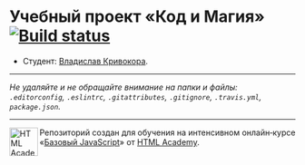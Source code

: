 # Учебный проект «Код и Магия» [![Build status][travis-image]][travis-url]

* Студент: [Владислав Кривокора](https://up.htmlacademy.ru/javascript/10/user/167185).

---

_Не удаляйте и не обращайте внимание на папки и файлы:_<br>
_`.editorconfig`, `.eslintrc`, `.gitattributes`, `.gitignore`, `.travis.yml`, `package.json`._

---

<a href="https://htmlacademy.ru/intensive/javascript"><img align="left" width="50" height="50" title="HTML Academy" src="https://up.htmlacademy.ru/static/img/intensive/javascript/logo-for-github.svg"></a>

Репозиторий создан для обучения на интенсивном онлайн‑курсе «[Базовый JavaScript](https://htmlacademy.ru/intensive/javascript)» от [HTML Academy](https://htmlacademy.ru).

[travis-image]: https://travis-ci.org/htmlacademy-javascript/167185-code-and-magick.svg?branch=master
[travis-url]: https://travis-ci.org/htmlacademy-javascript/167185-code-and-magick

